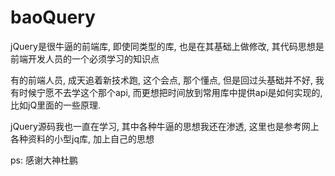 # baoQuery
  
  jQuery是很牛逼的前端库, 即使同类型的库, 也是在其基础上做修改, 其代码思想是前端开发人员的一个必须学习的知识点
  
  有的前端人员, 成天追着新技术跑, 这个会点, 那个懂点, 但是回过头基础并不好, 我有时候宁愿不去学这个那个api, 而更想把时间放到常用库中提供api是如何实现的, 比如jQ里面的一些原理.
  
  jQuery源码我也一直在学习, 其中各种牛逼的思想我还在渗透, 这里也是参考网上各种资料的小型jq库, 加上自己的思想
  
  ps: 感谢大神杜鹏
  
